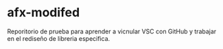 # afx-modifed
Reporitorio de prueba para aprender a vicnular VSC con GitHub y trabajar en el rediseño de libreria especifica. 
